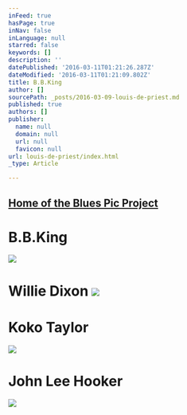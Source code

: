 ```yaml
---
inFeed: true
hasPage: true
inNav: false
inLanguage: null
starred: false
keywords: []
description: ''
datePublished: '2016-03-11T01:21:26.287Z'
dateModified: '2016-03-11T01:21:09.802Z'
title: B.B.King
author: []
sourcePath: _posts/2016-03-09-louis-de-priest.md
published: true
authors: []
publisher:
  name: null
  domain: null
  url: null
  favicon: null
url: louis-de-priest/index.html
_type: Article

---
```

## [Home of the Blues Pic Project][0]

# B.B.King
![](https://the-grid-user-content.s3-us-west-2.amazonaws.com/83e9962b-50d5-4deb-b8a7-5fce20b608d6.jpg)

# Willie Dixon ![](https://the-grid-user-content.s3-us-west-2.amazonaws.com/d921b2c4-70fd-43c0-8b65-9e2f18edf088.jpg)

# Koko Taylor
![](https://the-grid-user-content.s3-us-west-2.amazonaws.com/0e098d64-99ca-493d-bf98-262fea7c6dfb.jpg)

# John Lee Hooker
![](https://the-grid-user-content.s3-us-west-2.amazonaws.com/5dbb8c3d-277d-4def-91b6-39a686b477ab.jpg)

[0]: null